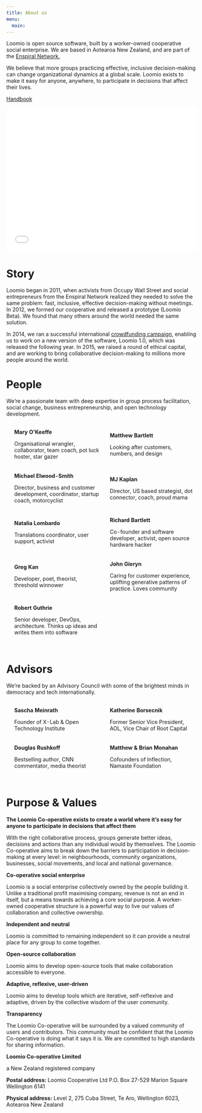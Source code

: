 ```yaml
---
title: About us
menu:
  main:
---
```


Loomio is open source software, built by a worker-owned cooperative social enterprise. We are based in Aotearoa New Zealand, and are part of the [Enspiral Network.](http://enspiral.com/)

We believe that more groups practicing effective, inclusive decision-making can change organizational dynamics at a global scale. Loomio exists to make it easy for anyone, anywhere, to participate in decisions that affect their lives.

[Handbook](https://loomio.coop)

<div class="video-wrapper">
  <iframe width="100%" height="380px" src="//www.youtube.com/embed/wSj81OxhdBg?rel=0" frameborder="0" allowfullscreen></iframe>
</div>

# Story

Loomio began in 2011, when activists from Occupy Wall Street and social entrepreneurs from the Enspiral Network realized they needed to solve the same problem: fast, inclusive, effective decision-making without meetings. In 2012, we formed our cooperative and released a prototype (Loomio Beta). We found that many others around the world needed the same solution.

In 2014, we ran a successful international [crowdfunding campaign](https://www.loomio.org/crowdfunding_celebration), enabling us to work on a new version of the software, Loomio 1.0, which was released the following year. In 2015, we raised a round of ethical capital, and are working to bring collaborative decision-making to millions more people around the world.

# People

We’re a passionate team with deep expertise in group process facilitation, social change, business entrepreneurship, and open technology development.

<table>
  <tr style="border-bottom: 15px solid transparent; border-top: 15px solid transparent;">
    <td>
      <img src="mary.png" />
    </td>
    <td style="width: 50%;">
      <strong>Mary O'Keeffe</strong>
      <p>Organisational wrangler, collaborator, team coach, pot luck hoster, star gazer</p>
    </td>
    <td>
      <img src="matthew.png" />
    </td>
    <td style="width: 50%;">
      <strong>Matthew Bartlett</strong>
      <p>Looking after customers, numbers, and design</p>
    </td>
  </tr>
  <tr style="border-bottom: 15px solid transparent; border-top: 15px solid transparent;">
    <td>
      <img src="michael.png" />
    </td>
    <td style="width: 50%;">
      <strong>Michael Elwood-Smith</strong>
      <p>Director, business and customer development, coordinator, startup coach, motorcyclist</p>
    </td>
    <td>
      <img src="mj.png" />
    </td>
    <td style="width: 50%;">
      <strong>MJ Kaplan</strong>
      <p>Director, US based strategist, dot connector, coach, proud mama</p>
    </td>
  </tr>
  <tr style="border-bottom: 15px solid transparent; border-top: 15px solid transparent;">
    <td>
      <img src="nati.png" />
    </td>
    <td style="width: 50%;">
      <strong>Natalia Lombardo</strong>
      <p>Translations coordinator, user support, activist</p>
    </td>
    <td>
      <img src="rich.png" />
    </td>
    <td style="width: 50%;">
      <strong>Richard Bartlett</strong>
      <p>Co-founder and software developer, activist, open source hardware hacker</p>
    </td>
  </tr>
  <tr style="border-bottom: 15px solid transparent; border-top: 15px solid transparent;">
    <td>
      <img src="greg.png" />
    </td>
    <td style="width: 50%;">
      <strong>Greg Kan</strong>
      <p>Developer, poet, theorist, threshold winnower</p>
    </td>
    <td>
      <img src="john.png" />
    </td>
    <td style="width: 50%;">
      <strong>John Gieryn</strong>
      <p>Caring for customer experience, uplifting generative patterns of practice. Loves community</p>
    </td>
  </tr>
  <tr style="border-bottom: 15px solid transparent; border-top: 15px solid transparent;">
    <td>
      <img src="rob.png" />
    </td>
    <td style="width: 50%;">
      <strong>Robert Guthrie</strong>
      <p>Senior developer, DevOps, architecture. Thinks up ideas and writes them into software</p>
    </td>
  </tr>
</table>

# Advisors

We’re backed by an Advisory Council with some of the brightest minds in democracy and tech internationally.

<table>
  <tr style="border-bottom: 15px solid transparent; border-top: 15px solid transparent;">
    <td>
      <img src="round-sascha.png" />
    </td>
    <td style="width: 50%;">
      <strong>Sascha Meinrath</strong>
      <p>Founder of X-Lab & Open Technology Institute</p>
    </td>
    <td>
      <img src="round-katherine.png" />
    </td>
    <td style="width: 50%;">
      <strong>Katherine Borsecnik</strong>
      <p>Former Senior Vice President, AOL, Vice Chair of Root Capital</p>
    </td>
  </tr>
  <tr style="border-bottom: 15px solid transparent; border-top: 15px solid transparent;">
    <td>
      <img src="round-rushkoff.png" />
    </td>
    <td style="width: 50%;">
      <strong>Douglas Rushkoff</strong>
      <p>Bestselling author, CNN commentator, media theorist</p>
    </td>
    <td>
      <img src="round-monahans.png" />
    </td>
    <td style="width: 50%;">
      <strong>Matthew & Brian Monahan</strong>
      <p>Cofounders of Inflection, Namaste Foundation</p>
    </td>
  </tr>
</table>

# Purpose & Values

**The Loomio Co-operative exists to create a world where it’s easy for anyone to participate in decisions that affect them**

With the right collaborative process, groups generate better ideas, decisions and actions than any individual would by themselves. The Loomio Co-operative aims to break down the barriers to participation in decision-making at every level: in neighbourhoods, community organizations, businesses, social movements, and local and national governance.

**Co-operative social enterprise**

Loomio is a social enterprise collectively owned by the people building it. Unlike a traditional profit­ maximising company, revenue is not an end in itself, but a means towards achieving a core social purpose. A worker-owned cooperative structure is a powerful way to live our values of collaboration and collective ownership.

**Independent and neutral**

Loomio is committed to remaining independent so it can provide a neutral place for any group to come together.

**Open-source collaboration**

Loomio aims to develop open-source tools that make collaboration accessible to everyone.

**Adaptive, reflexive, user-driven**

Loomio aims to develop tools which are iterative, self-reflexive and adaptive, driven by the collective wisdom of the user community.

**Transparency**

The Loomio Co-operative will be surrounded by a valued community of users and contributors. This community must be confident that the Loomio Co-operative is doing what it says it is. We are committed to high standards for sharing information.

**Loomio Co-operative Limited**

a New Zealand registered company

**Postal address:** Loomio Cooperative Ltd P.O. Box 27-529 Marion Square Wellington 6141

**Physical address:** Level 2, 275 Cuba Street, Te Aro, Wellington 6023, Aotearoa New Zealand
